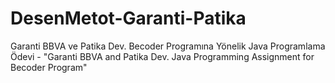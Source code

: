 # DesenMetot-Garanti-Patika
Garanti BBVA ve Patika Dev. Becoder Programına Yönelik Java Programlama Ödevi - "Garanti BBVA and Patika Dev. Java Programming Assignment for Becoder Program"
